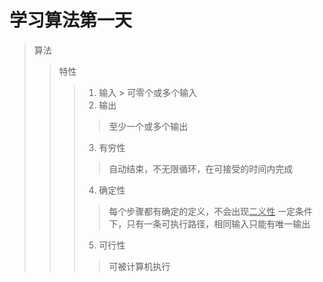 # 学习算法第一天
> 算法
> > 特性
> > > 1. 输入
          > 可零个或多个输入
> > > 2. 输出
> >	> > 至少一个或多个输出
> > > 3. 有穷性
> >	> > 自动结束，不无限循环，在可接受的时间内完成
> > > 4. 确定性
> > > > 每个步骤都有确定的定义，不会出现<u>二义性</u>
> >	> > 一定条件下，只有一条可执行路径，相同输入只能有唯一输出
> > > 5. 可行性
> >	> > 可被计算机执行
